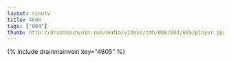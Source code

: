 ```yaml
--- 
layout: sieutv
title: 4605
tags: ["004"]
thumb: http://drainmainvein.com/media/videos/tmb/000/004/605/player.jpg
---
```

{% include drainmainvein key="4605" %} 
